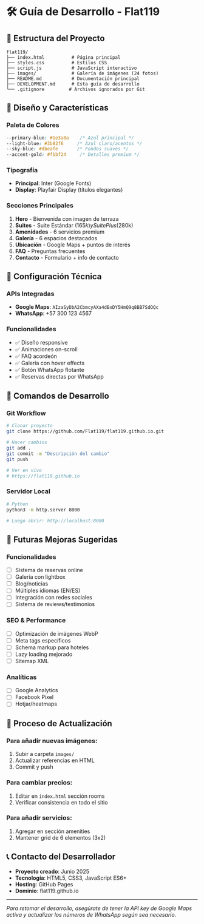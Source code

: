 # 🛠️ Guía de Desarrollo - Flat119

## 📂 Estructura del Proyecto

```
flat119/
├── index.html          # Página principal
├── styles.css          # Estilos CSS
├── script.js           # JavaScript interactivo
├── images/             # Galería de imágenes (24 fotos)
├── README.md           # Documentación principal
├── DEVELOPMENT.md      # Esta guía de desarrollo
└── .gitignore         # Archivos ignorados por Git
```

## 🎨 Diseño y Características

### **Paleta de Colores**
```css
--primary-blue: #1e3a8a    /* Azul principal */
--light-blue: #3b82f6     /* Azul claro/acentos */
--sky-blue: #dbeafe       /* Fondos suaves */
--accent-gold: #fbbf24     /* Detalles premium */
```

### **Tipografía**
- **Principal**: Inter (Google Fonts)
- **Display**: Playfair Display (títulos elegantes)

### **Secciones Principales**
1. **Hero** - Bienvenida con imagen de terraza
2. **Suites** - Suite Estándar ($165k) y Suite Plus ($280k)
3. **Amenidades** - 6 servicios premium
4. **Galería** - 6 espacios destacados
5. **Ubicación** - Google Maps + puntos de interés
6. **FAQ** - Preguntas frecuentes
7. **Contacto** - Formulario + info de contacto

## 🔧 Configuración Técnica

### **APIs Integradas**
- **Google Maps**: `AIzaSyDbA2CbmcyAXa4dBxDY5HmQ9q8BB7SdOQc`
- **WhatsApp**: +57 300 123 4567

### **Funcionalidades**
- ✅ Diseño responsive
- ✅ Animaciones on-scroll
- ✅ FAQ acordeón
- ✅ Galería con hover effects
- ✅ Botón WhatsApp flotante
- ✅ Reservas directas por WhatsApp

## 🚀 Comandos de Desarrollo

### **Git Workflow**
```bash
# Clonar proyecto
git clone https://github.com/Flat119/flat119.github.io.git

# Hacer cambios
git add .
git commit -m "Descripción del cambio"
git push

# Ver en vivo
# https://flat119.github.io
```

### **Servidor Local**
```bash
# Python
python3 -m http.server 8000

# Luego abrir: http://localhost:8000
```

## 📝 Futuras Mejoras Sugeridas

### **Funcionalidades**
- [ ] Sistema de reservas online
- [ ] Galería con lightbox
- [ ] Blog/noticias
- [ ] Múltiples idiomas (EN/ES)
- [ ] Integración con redes sociales
- [ ] Sistema de reviews/testimonios

### **SEO & Performance**
- [ ] Optimización de imágenes WebP
- [ ] Meta tags específicos
- [ ] Schema markup para hoteles
- [ ] Lazy loading mejorado
- [ ] Sitemap XML

### **Analíticas**
- [ ] Google Analytics
- [ ] Facebook Pixel
- [ ] Hotjar/heatmaps

## 🔄 Proceso de Actualización

### **Para añadir nuevas imágenes:**
1. Subir a carpeta `images/`
2. Actualizar referencias en HTML
3. Commit y push

### **Para cambiar precios:**
1. Editar en `index.html` sección rooms
2. Verificar consistencia en todo el sitio

### **Para añadir servicios:**
1. Agregar en sección amenities
2. Mantener grid de 6 elementos (3x2)

## 📞 Contacto del Desarrollador

- **Proyecto creado**: Junio 2025
- **Tecnología**: HTML5, CSS3, JavaScript ES6+
- **Hosting**: GitHub Pages
- **Dominio**: flat119.github.io

---

*Para retomar el desarrollo, asegúrate de tener la API key de Google Maps activa y actualizar los números de WhatsApp según sea necesario.*